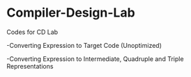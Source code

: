 # Compiler-Design-Lab
Codes for CD Lab

-Converting Expression to Target Code (Unoptimized)

-Converting Expression to Intermediate, Quadruple and Triple Representations

